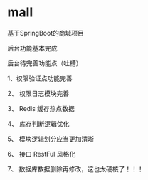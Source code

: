 # mall
基于SpringBoot的商城项目

后台功能基本完成

后台待完善功能点（吐槽）

1、权限验证点功能完善

2、 权限日志模块完善

3、 Redis 缓存热点数据

4、 库存判断逻辑优化

5、 模块逻辑划分应当更加清晰

6、 接口 RestFul 风格化

7、 数据库数据删除再修改，这也太硬核了！！！

